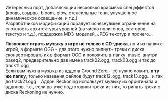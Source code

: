 Интересный порт, добавляющий несколько красивых спецэффектов (кровь, взырвы, bloom, glow, стенсильные тени, улучшенное динамическое освещение, и т.д.)  
Разработчиков модификаций порадует исчезнувшее ограничение на сложность архитектуры уровней (на число полигонов, секторов, текстур и т.д.), поддержка MD3-моделей, JPEG текстур и прочего...  

**Позволяет играть музыку в игре не только с CD-диска**, но и из папки с игрой, в формате OGG - для этого нужно рипнуть треки с диска, сконвертировать их в формат OGG и положить в папку  music  внутри baseq2, предварительно дав имена track02.ogg, track03.ogg и так до track11.ogg  
Если вам нужна музыка из аддона Ground Zero - её нужно ложить **в ту же папку**, только названия файлов будут track12.ogg, track13.ogg... и так до track21.ogg    Аддон Reckoning использует музыку из орригинала и аддонов, т.е., если вы уже подготовили треки из них, то рипать треки с диска Reckoning не нужно.